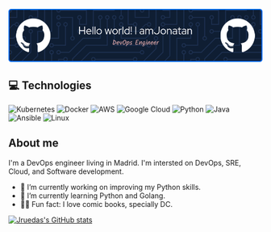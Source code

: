 ![Header](./jruedas-github-header.png)

💻 Technologies
---
![Kubernetes](https://img.shields.io/badge/kubernetes-%23326ce5.svg?style=flat&logo=kubernetes&logoColor=white)
![Docker](https://img.shields.io/badge/docker-%230db7ed.svg?style=flat&logo=docker&logoColor=white)
![AWS](https://img.shields.io/badge/AWS-%23FF9900.svg?style=flat&logo=amazon-aws&logoColor=white)
![Google Cloud](https://img.shields.io/badge/GoogleCloud-%234285F4.svg?style=flat&logo=google-cloud&logoColor=white)
![Python](https://img.shields.io/badge/python-3670A0?style=flat&logo=python&logoColor=ffdd54)
![Java](https://img.shields.io/badge/java-%23ED8B00.svg?style=flat&logo=openjdk&logoColor=white)
![Ansible](https://img.shields.io/badge/ansible-%231A1918.svg?style=flat&logo=ansible&logoColor=white)
![Linux](https://img.shields.io/badge/Linux-FCC624?style=flat&logo=linux&logoColor=black)

About me
---
I'm a DevOps engineer living in Madrid. I'm intersted on DevOps, SRE, Cloud, and Software development.

- 🔭 I’m currently working on improving my Python skills.
- 🌱 I’m currently learning Python and Golang.
- 🦸🏻 Fun fact: I love comic books, specially DC.

<p align="center">

[![Jruedas's GitHub stats](https://github-readme-stats.vercel.app/api?username=jruedas&theme=dark&show_icons=true)](https://github.com/anuraghazra/github-readme-stats)

</p>